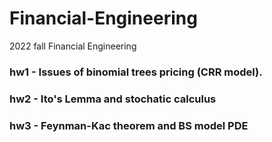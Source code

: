 # Financial-Engineering
2022 fall Financial Engineering
### hw1 - Issues of binomial trees pricing (CRR model).
### hw2 - Ito's Lemma and stochatic calculus
### hw3 - Feynman-Kac theorem and BS model PDE
